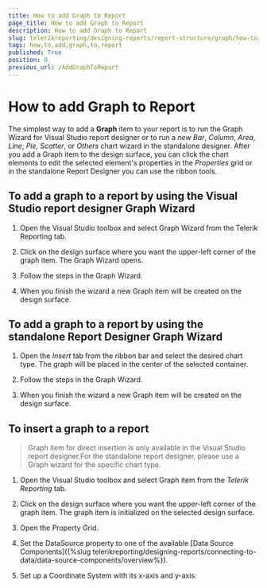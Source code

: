 ```yaml
---
title: How to add Graph to Report
page_title: How to add Graph to Report 
description: How to add Graph to Report
slug: telerikreporting/designing-reports/report-structure/graph/how-to/how-to-add-graph-to-report
tags: how,to,add,graph,to,report
published: True
position: 0
previous_url: /AddGraphToReport
---
```


# How to add Graph to Report

The simplest way to add a __Graph__ item to your report is to run the Graph Wizard for Visual Studio report designer or to run a *new Bar*, *Column*, *Area*, *Line*, *Pie*, *Scatter*, or *Others* chart wizard in the standalone designer. After you add a Graph item to the design surface, you can click the chart elements to edit the selected element's properties in the *Properties* grid or in the standalone Report Designer you can use the ribbon tools. 

## To add a graph to a report by using the Visual Studio report designer Graph Wizard

1. Open the Visual Studio toolbox and select Graph Wizard from the Telerik Reporting tab.

1. Click on the design surface where you want the upper-left corner of the graph item. The Graph Wizard opens. 

1. Follow the steps in the Graph Wizard.

1. When you finish the wizard a new Graph item will be created on the design surface. 

## To add a graph to a report by using the standalone Report Designer Graph Wizard

1. Open the *Insert* tab from the ribbon bar and select the desired chart type. The graph will be placed in the center of the selected container.

1. Follow the steps in the Graph Wizard.

1. When you finish the wizard a new Graph item will be created on the design surface. 

## To insert a graph to a report

> Graph item for direct insertion is only available in the Visual Studio report designer.For the standalone report designer, please use a Graph wizard for the specific chart type.

1. Open the Visual Studio toolbox and select Graph item from the *Telerik Reporting* tab.

1. Click on the design surface where you want the upper-left corner of the graph item. The graph item is initialized on the selected design surface.

1. Open the Property Grid.

1. Set the DataSource property to one of the available [Data Source Components]({%slug telerikreporting/designing-reports/connecting-to-data/data-source-components/overview%}).

1. Set up a Coordinate System with its x-axis and y-axis.
